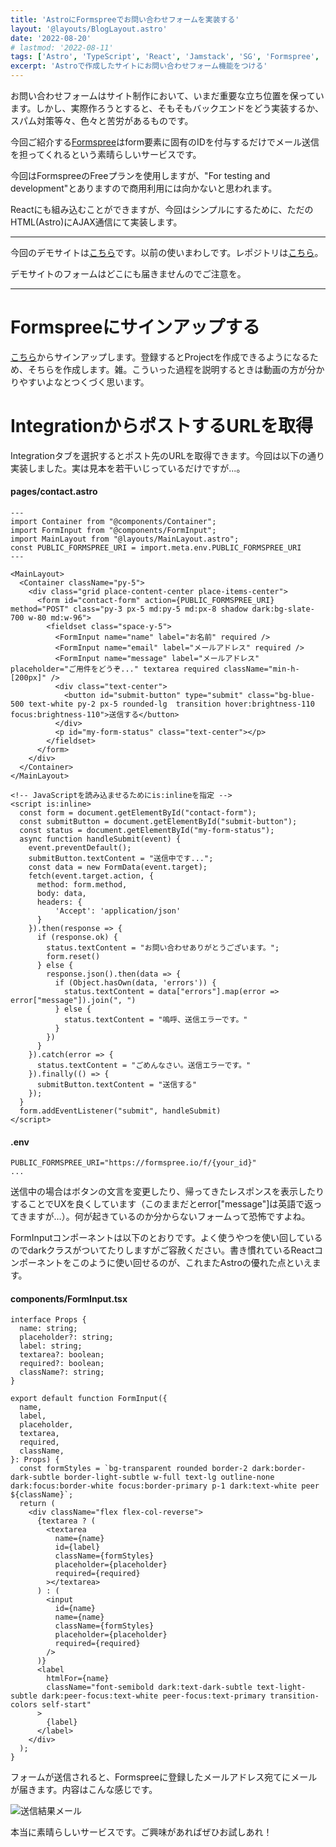 ```yaml
---
title: 'AstroにFormspreeでお問い合わせフォームを実装する'
layout: '@layouts/BlogLayout.astro'
date: '2022-08-20'
# lastmod: '2022-08-11'
tags: ['Astro', 'TypeScript', 'React', 'Jamstack', 'SG', 'Formspree', 'email']
excerpt: 'Astroで作成したサイトにお問い合わせフォーム機能をつける'
---
```


お問い合わせフォームはサイト制作において、いまだ重要な立ち位置を保っています。しかし、実際作ろうとすると、そもそもバックエンドをどう実装するか、スパム対策等々、色々と苦労があるものです。

今回ご紹介する[Formspree](https://formspree.io/)はform要素に固有のIDを付与するだけでメール送信を担ってくれるという素晴らしいサービスです。

<div class="custom-block warn">
  <div class="custom-block-body">
    <p>今回はFormspreeのFreeプランを使用しますが、"For testing and development"とありますので商用利用には向かないと思われます。</p>
  </div>
</div>

Reactにも組み込むことができますが、今回はシンプルにするために、ただのHTML(Astro)にAJAX通信にて実装します。

---

今回のデモサイトは[こちら](https://astro-blog-demo.pages.dev/contact/)です。以前の使いまわしです。レポジトリは[こちら](https://github.com/KYOYA-OGA/astro-blog-demo)。

<div class="custom-block info">
  <div class="custom-block-body">
    <p>デモサイトのフォームはどこにも届きませんのでご注意を。</p>
  </div>
</div>

---

# Formspreeにサインアップする

[こちら](https://formspree.io/register)からサインアップします。登録するとProjectを作成できるようになるため、そちらを作成します。雑。こういった過程を説明するときは動画の方が分かりやすいよなとつくづく思います。

# IntegrationからポストするURLを取得

Integrationタブを選択するとポスト先のURLを取得できます。今回は以下の通り実装しました。実は見本を若干いじっているだけですが...。

#### pages/contact.astro

```astro
---
import Container from "@components/Container";
import FormInput from "@components/FormInput";
import MainLayout from "@layouts/MainLayout.astro";
const PUBLIC_FORMSPREE_URI = import.meta.env.PUBLIC_FORMSPREE_URI
---

<MainLayout>
  <Container className="py-5">
    <div class="grid place-content-center place-items-center">
      <form id="contact-form" action={PUBLIC_FORMSPREE_URI} method="POST" class="py-3 px-5 md:py-5 md:px-8 shadow dark:bg-slate-700 w-80 md:w-96">
        <fieldset class="space-y-5">
          <FormInput name="name" label="お名前" required />
          <FormInput name="email" label="メールアドレス" required />
          <FormInput name="message" label="メールアドレス" placeholder="ご用件をどうぞ..." textarea required className="min-h-[200px]" />
          <div class="text-center">
            <button id="submit-button" type="submit" class="bg-blue-500 text-white py-2 px-5 rounded-lg  transition hover:brightness-110 focus:brightness-110">送信する</button>
          </div>
          <p id="my-form-status" class="text-center"></p>
        </fieldset>
      </form>
    </div>
  </Container>
</MainLayout>

<!-- JavaScriptを読み込ませるためにis:inlineを指定 -->
<script is:inline>
  const form = document.getElementById("contact-form");
  const submitButton = document.getElementById("submit-button");
  const status = document.getElementById("my-form-status");
  async function handleSubmit(event) {
    event.preventDefault();
    submitButton.textContent = "送信中です...";
    const data = new FormData(event.target);
    fetch(event.target.action, {
      method: form.method,
      body: data,
      headers: {
          'Accept': 'application/json'
      }
    }).then(response => {
      if (response.ok) {
        status.textContent = "お問い合わせありがとうございます。";
        form.reset()
      } else {
        response.json().then(data => {
          if (Object.hasOwn(data, 'errors')) {
            status.textContent = data["errors"].map(error => error["message"]).join(", ")
          } else {
            status.textContent = "嗚呼、送信エラーです。"
          }
        })
      }
    }).catch(error => {
      status.textContent = "ごめんなさい。送信エラーです。"
    }).finally(() => {
      submitButton.textContent = "送信する"
    });
  }
  form.addEventListener("submit", handleSubmit)
</script>
```

#### .env

```
PUBLIC_FORMSPREE_URI="https://formspree.io/f/{your_id}"
...
```

送信中の場合はボタンの文言を変更したり、帰ってきたレスポンスを表示したりすることでUXを良くしています（このままだとerror["message"]は英語で返ってきますが…）。何が起きているのか分からないフォームって恐怖ですよね。

FormInputコンポーネントは以下のとおりです。よく使うやつを使い回しているのでdarkクラスがついてたりしますがご容赦ください。書き慣れているReactコンポーネントをこのように使い回せるのが、これまたAstroの優れた点といえます。

#### components/FormInput.tsx

```tsx
interface Props {
  name: string;
  placeholder?: string;
  label: string;
  textarea?: boolean;
  required?: boolean;
  className?: string;
}

export default function FormInput({
  name,
  label,
  placeholder,
  textarea,
  required,
  className,
}: Props) {
  const formStyles = `bg-transparent rounded border-2 dark:border-dark-subtle border-light-subtle w-full text-lg outline-none dark:focus:border-white focus:border-primary p-1 dark:text-white peer ${className}`;
  return (
    <div className="flex flex-col-reverse">
      {textarea ? (
        <textarea
          name={name}
          id={label}
          className={formStyles}
          placeholder={placeholder}
          required={required}
        ></textarea>
      ) : (
        <input
          id={name}
          name={name}
          className={formStyles}
          placeholder={placeholder}
          required={required}
        />
      )}
      <label
        htmlFor={name}
        className="font-semibold dark:text-dark-subtle text-light-subtle dark:peer-focus:text-white peer-focus:text-primary transition-colors self-start"
      >
        {label}
      </label>
    </div>
  );
}
```

フォームが送信されると、Formspreeに登録したメールアドレス宛てにメールが届きます。内容はこんな感じです。

![送信結果メール](/blogs/blog06/result.jpg)

本当に素晴らしいサービスです。ご興味があればぜひお試しあれ！

